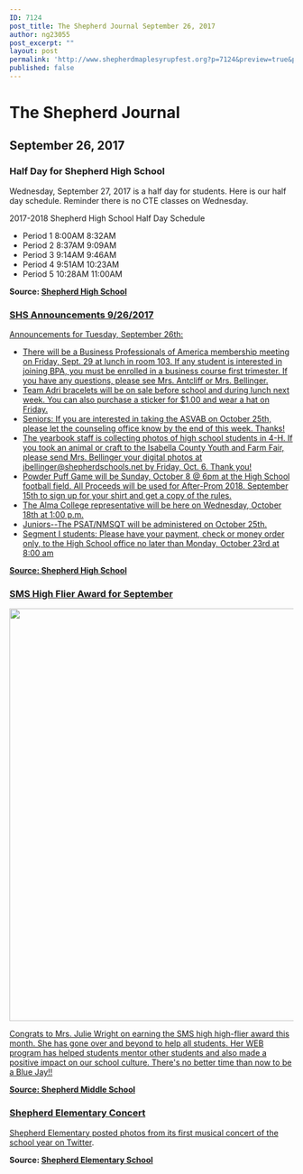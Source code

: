 ```yaml
---
ID: 7124
post_title: The Shepherd Journal September 26, 2017
author: ng23055
post_excerpt: ""
layout: post
permalink: 'http://www.shepherdmaplesyrupfest.org?p=7124&preview=true&preview_id=7124'
published: false
---
```

<h1>The Shepherd Journal</h1>
<h2>September 26, 2017</h2>
<h3>Half Day for Shepherd High School</h3>
<p>Wednesday, September 27, 2017 is a half day for students. Here is our half day schedule. Reminder there is no CTE classes on Wednesday.</p>
<p>2017-2018 Shepherd High School Half Day Schedule </p>
<ul>
<li>Period 1 8:00AM 8:32AM </li>
<li>Period 2 8:37AM 9:09AM </li>
<li>Period 3 9:14AM 9:46AM </li>
<li>Period 4 9:51AM 10:23AM </li>
<li>Period 5 10:28AM 11:00AM</li>
</ul>
<p></p>
<p><b>Source: <a href="https://www.facebook.com/shepherdmihs/posts/690491684479253">Shepherd High School</b></p>
<p><b></b></p>
<h3>SHS Announcements 9/26/2017</h3>
<p>Announcements for Tuesday, September 26th:</p>
<ul>
<li>There will be a Business Professionals of America membership meeting on Friday, Sept. 29 at lunch in room 103. If any student is interested in joining BPA, you must be enrolled in a business course first trimester. If you have any questions, please see Mrs. Antcliff or Mrs. Bellinger.</li>
<li>Team Adri bracelets will be on sale before school and during lunch next week. You can also purchase a sticker for $1.00 and wear a hat on Friday.</li>
<li>Seniors: If you are interested in taking the ASVAB on October 25th, please let the counseling office know by the end of this week. Thanks!</li>
<li>The yearbook staff is collecting photos of high school students in 4-H. If you took an animal or craft to the Isabella County Youth and Farm Fair, please send Mrs. Bellinger your digital photos at jbellinger@shepherdschools.net by Friday, Oct. 6. Thank you!</li>
<li>Powder Puff Game will be Sunday, October 8 @ 6pm at the High School football field. All Proceeds will be used for After-Prom 2018. September 15th to sign up for your shirt and get a copy of the rules.</li>
<li>The Alma College representative will be here on Wednesday, October 18th at 1:00 p.m.</li>
<li>Juniors--The PSAT/NMSQT will be administered on October 25th.</li>
<li>Segment I students: Please have your payment, check or money order only, to the High School office no later than Monday, October 23rd at 8:00 am</li>
</ul>
<p><b></b></p>
<p><b>Source: <a href="https://www.facebook.com/shepherdmihs/posts/690373417824413">Shepherd High School</b></p>
<p><b></b></p>
<h3>SMS High Flier Award for September</h3>
<p><b><img src="http://www.shepherdmaplesyrupfest.org/wp-content/uploads/2017/09/null-7.png" width="624" height="732" alt="" title=""></b></p>
<p><b></b></p>
<p>Congrats to Mrs. Julie Wright on earning the SMS high high-flier award this month. She has gone over and beyond to help all students. Her WEB program has helped students mentor other students and also made a positive impact on our school culture. There's no better time than now to be a Blue Jay!!</p>
<p></p>
<p><b>Source: <a href="https://www.facebook.com/sms.shepherdmi/photos/a.611899568919561.1073741826.611844205591764/1350416235067887/?type=3">Shepherd Middle School</b></p>
<p><b></b></p>
<h3>Shepherd Elementary Concert</h3>
<p><b></b></p>
<p>Shepherd Elementary posted photos from its first <a href="https://twitter.com/shepherdele/status/912487236356263941">musical concert of the school year on Twitter</a>.</p>
<p></p>
<p><b>Source: <a href="https://twitter.com/shepherdele">Shepherd Elementary School</b></p>